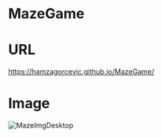 # MazeGame

# URL
https://hamzagorcevic.github.io/MazeGame/
# Image

![MazeImgDesktop](https://github.com/HamzaGorcevic/MazeGame/assets/88393813/5464f4f4-2169-47fb-a048-d31edd531aa4)
